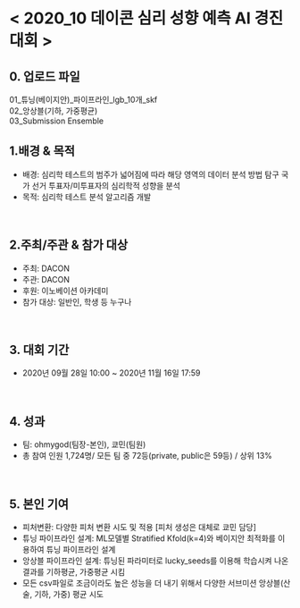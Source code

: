 
# < 2020_10 데이콘 심리 성향 예측 AI 경진대회 >

## 0. 업로드 파일
01_튜닝(베이지안)_파이프라인_lgb_10개_skf  
02_앙상블(기하, 가중평균)  
03_Submission Ensemble  


## 1.배경 & 목적
 - 배경: 심리학 테스트의 범주가 넓어짐에 따라 해당 영역의 데이터 분석 방법 탐구 국가 선거 투표자/미투표자의 심리학적 성향을 분석   
 - 목적: 심리학 테스트 분석 알고리즘 개발  
<br>

## 2.주최/주관 & 참가 대상
 - 주최: DACON
 - 주관: DACON 
 - 후원: 이노베이션 아카데미  
 - 참가 대상: 일반인, 학생 등 누구나
<br>

## 3. 대회 기간
 - 2020년 09월 28일 10:00 ~ 2020년 11월 16일 17:59  
<br>

## 4. 성과
 - 팀: ohmygod(팀장-본인), 쿄민(팀원)
 - 총 참여 인원 1,724명/ 모든 팀 중 72등(private, public은 59등) / 상위 13%
<br>

## 5. 본인 기여  
 - 피처변환: 다양한 피처 변환 시도 및 적용 [피처 생성은 대체로 쿄민 담당]  
 - 튜닝 파이프라인 설계: ML모델별 Stratified Kfold(k=4)와 베이지안 최적화를 이용하여 튜닝 파이프라인 설계  
 - 앙상블 파이프라인 설계: 튜닝된 파라미터로 lucky_seeds를 이용해 학습시켜 나온 결과를 기하평균, 가중평균 시킴
 - 모든 csv파일로 조금이라도 높은 성능을 더 내기 위해서 다양한 서브미션 앙상블(산술, 기하, 가중) 평균 시도
